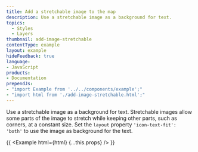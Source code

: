 ```yaml
---
title: Add a stretchable image to the map
description: Use a stretchable image as a background for text.
topics:
  - Styles
  - Layers
thumbnail: add-image-stretchable
contentType: example
layout: example
hideFeedback: true
language:
- JavaScript
products:
- Documentation
prependJs:
- "import Example from '../../components/example';"
- "import html from './add-image-stretchable.html';"
---
```


Use a stretchable image as a background for text. Stretchable images allow some parts of the image to stretch while keeping other parts, such as corners, at a constant size. Set the `layout` property `'icon-text-fit': 'both'` to use the image as background for the text.

{{ <Example html={html} {...this.props} /> }}
